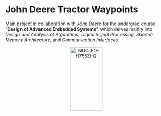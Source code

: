 # John Deere Tractor Waypoints

Main project in collaboration with *John Deere* for the undergrad course “**Design of Advanced Embedded Systems**”, which delves mainly into *Design and Analysis of Algorithms*, *Digital Signal Processing*, *Shared-Memory Architecture*, and *Communication Interfaces*.

<p align="center">
  <img src="https://github.com/user-attachments/assets/b687bccc-9adf-476f-9d3e-f90a392c2321" alt = "NUCLEO-H755ZI-Q" width="100" height="200"/>
</p>
